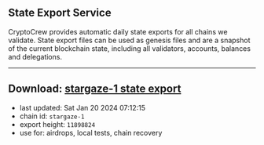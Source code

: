 ## State Export Service
CryptoCrew provides automatic daily state exports for all chains we validate. State export files can be used as genesis files and are a snapshot of the current blockchain state, including all validators, accounts, balances and delegations.

---
**Download: [stargaze-1 state export](https://dl.ccvalidators.com/SERVICE/stargaze/stargaze-1_export_11898824.json)**
---

- last updated: Sat Jan 20 2024 07:12:15
- chain id: `stargaze-1`
- export height: `11898824`
- use for: airdrops, local tests, chain recovery
